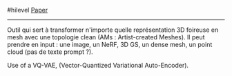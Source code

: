 #hilevel 
[Paper](https://arxiv.org/pdf/2406.10163)
___
Outil qui sert à transformer n'importe quelle représentation 3D foireuse en mesh avec une topologie clean (AMs : Artist-created Meshes). 
Il peut prendre en input : une image, un NeRF, 3D GS, un dense mesh, un point cloud (pas de texte prompt ?). 

Use of a VQ-VAE, (Vector-Quantized Variational Auto-Encoder). 